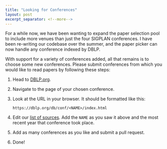 ```yaml
---
title: "Looking for Conferences"
layout: post
excerpt_separator: <!--more-->
---
```


For a while now, we have been wanting to expand the paper selection pool to
include more venues than just the four SIGPLAN conferences.
I have been re-writing our codebase over the summer,
and the paper picker can now handle any conference indexed by DBLP.

With support for a variety of conferences added,
all that remains is to choose some new conferences.
Please submit conferences from which you would like to read papers by following
these steps:

<!--more-->

1.  Head to [DBLP.org](https://dblp.org).
2.  Navigate to the page of your chosen conference.
3.  Look at the URL in your browser. It should be formatted like this:

    ``` text
    https://dblp.org/db/conf/<NAME>/index.html
    ```
4.  Edit our [list of sources][sources].
    Add the `NAME` as you saw it above and the most recent year that conference
    took place.
5.  Add as many conferences as you like and submit a pull request.
6.  Done!
    
[sources]: https://github.com/the-au-forml-lab/plgroup/blob/main/data/sources.csv
